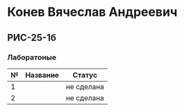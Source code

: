 # Конев Вячеслав Андреевич
## РИС-25-1б
### Лаборатоные
|№|Название|Статус|
|-|--------|------|
|1| |не сделана|
|2| |не сделана|
